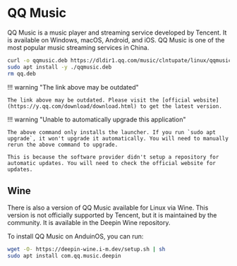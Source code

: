 # QQ Music

QQ Music is a music player and streaming service developed by Tencent. It is available on Windows, macOS, Android, and iOS. QQ Music is one of the most popular music streaming services in China.

<!-- The link needs to be updated regularly. -->

```sh
curl -o qqmusic.deb https://dldir1.qq.com/music/clntupate/linux/qqmusic_1.1.7_amd64.deb
sudo apt install -y ./qqmusic.deb
rm qq.deb
```

!!! warning "The link above may be outdated"

    The link above may be outdated. Please visit the [official website](https://y.qq.com/download/download.html) to get the latest version.

!!! warning "Unable to automatically upgrade this application"

    The above command only installs the launcher. If you run `sudo apt upgrade`, it won't upgrade it automatically. You will need to manually rerun the above command to upgrade.

    This is because the software provider didn't setup a repository for automatic updates. You will need to check the official website for updates.

## Wine

There is also a version of QQ Music available for Linux via Wine. This version is not officially supported by Tencent, but it is maintained by the community. It is available in the Deepin Wine repository.

To install QQ Music on AnduinOS, you can run:

```bash
wget -O- https://deepin-wine.i-m.dev/setup.sh | sh
sudo apt install com.qq.music.deepin
```
